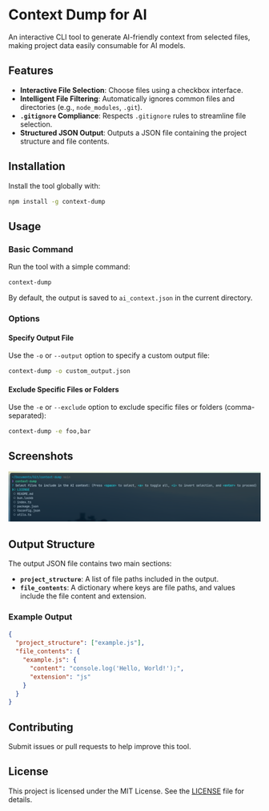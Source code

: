 # Context Dump for AI

An interactive CLI tool to generate AI-friendly context from selected files, making project data easily consumable for AI models.

## Features

- **Interactive File Selection**: Choose files using a checkbox interface.
- **Intelligent File Filtering**: Automatically ignores common files and directories (e.g., `node_modules`, `.git`).
- **`.gitignore` Compliance**: Respects `.gitignore` rules to streamline file selection.
- **Structured JSON Output**: Outputs a JSON file containing the project structure and file contents.

## Installation

Install the tool globally with:

```bash
npm install -g context-dump
```

## Usage

### Basic Command

Run the tool with a simple command:

```bash
context-dump
```

By default, the output is saved to `ai_context.json` in the current directory.

### Options

#### Specify Output File

Use the `-o` or `--output` option to specify a custom output file:

```bash
context-dump -o custom_output.json
```

#### Exclude Specific Files or Folders

Use the `-e` or `--exclude` option to exclude specific files or folders (comma-separated):

```bash
context-dump -e foo,bar
```

## Screenshots

![context-dump-for-ai](https://raw.githubusercontent.com/alwalxed/context-dump/refs/heads/main/screenshot.png)

## Output Structure

The output JSON file contains two main sections:

- **`project_structure`**: A list of file paths included in the output.
- **`file_contents`**: A dictionary where keys are file paths, and values include the file content and extension.

### Example Output

```json
{
  "project_structure": ["example.js"],
  "file_contents": {
    "example.js": {
      "content": "console.log('Hello, World!');",
      "extension": "js"
    }
  }
}
```

## Contributing

Submit issues or pull requests to help improve this tool.

## License

This project is licensed under the MIT License. See the [LICENSE](https://github.com/alwalxed/context-dump/blob/main/LICENSE) file for details.
